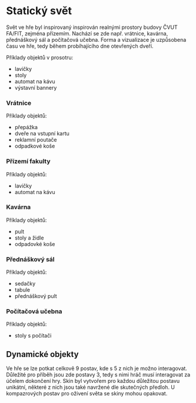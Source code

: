 # Statický svět

Svět ve hře byl inspirovaný inspirován realnými prostory budovy ČVUT FA/FIT, zejména přízemím. Nachází se zde např. vrátnice, kavárna, přednáškový sál a počítačová učebna. Forma a vizualizace je uzpůsobena času ve hře, tedy během probíhajícího dne otevřených dveří.

Příklady objektů v prosotru: 
- lavičky
- stoly
- automat na kávu
- výstavní bannery 

### Vrátnice
Příklady objektů:
- přepážka
- dveře na vstupní kartu
- reklamní poutače
- odpadkové koše

### Přízemí fakulty
Příklady objektů:
- lavičky
- automat na kávu

### Kavárna
Příklady objektů:
- pult 
- stoly a židle
- odpadovké koše

### Přednáškový sál
Příklady objektů:
- sedačky
- tabule 
- přednáškový pult

### Počítačová učebna
Příklady objektů:
- stoly s počítači

## Dynamické objekty
Ve hře se lze potkat celkově 9 postav, kde s 5 z nich je možno interagovat. Důležité pro příběh jsou zde postavy 3, tedy s nimi hráč musí interagovat za účelem dokončení hry. Skin byl vytvořem pro každou důležitou postavu unikátní, některé z nich jsou také navržené dle skutečných předloh. U kompazrových postav pro oživení světa se skiny mohou opakovat.
